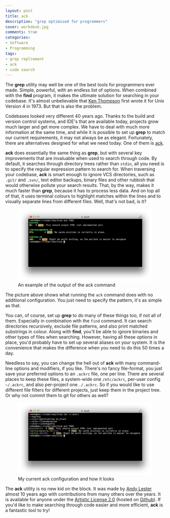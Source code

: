 ```yaml
---
layout: post
title: ack
description: "grep optimised for programmers"
cover: workdesk.jpg
comments: true
categories:
- Software
- Programming
tags:
- grep replcement
- ack
- code search
---
```


The **grep** utility may well be one of the best tools for programmers ever made. Simple, powerful, with an endless list of options. When combined with the **find** program, it makes the ultimate solution for searching in your codebase. It's almost unbelievable that [Ken Thompson](http://en.wikipedia.org/wiki/Ken_Thompson) first wrote it for Unix Version 4 in 1973. But that is also the problem.

Codebases looked very different 40 years ago. Thanks to the build and version control systems, and IDE's that are available today, projects grow much larger and get more complex. We have to deal with much more information at the same time, and while it is possible to set up **grep** to match our current requirements, it may not always be as elegant. Fortunately, there are alternatives designed for what we need today. One of them is [ack](http://beyondgrep.com/).

**ack** does essentially the same thing as **grep**, but with several key improvements that are invaluable when used to search through code. By default, it searches through directory trees rather than `stdin`,  all you need is to specify the regular expression pattern to search for. When traversing your codebase, **ack** is smart enough to ignore VCS directories, such as `.git/` and `.svn/`, text editor backups, binary files and other rubbish that would otherwise pollute your search results. That, by the way, makes it much faster than **grep**, because it has to process less data. And on top all of that, it uses terminal colours to highlight matches within the lines and to visually separate lines from different files. Well, that's not bad, is it?

<figure>
    <img src="/assets/images/posts/ack-example-1.png" alt="ack output example">
    <figcaption>
        An example of the output of the ack command
    </figcaption>
</figure>

The picture above shows what running the `ack` command does with no additional configuration. You just need to specify the pattern, it's as simple as that.

You can, of course, set up **grep** to do many of these things too, if not all of them. Especially in combination with the `find` command. It can search directories recursively, exclude file patterns, and also print matched substrings in colour. Along with **find**, you'll be able to ignore binaries and other types of files when searching. However, having all these options in place, you'd probably have to set up several aliases on your system. It is the convenience that makes the difference when you need to do this 50 times a day.

Needless to say, you can change the hell out of **ack** with many command-line options and modifiers, if you like. There's no fancy file-format, you just save your preferred options to an `.ackrc` file, one per line. There are several places to keep these files, a system-wide one `/etc/ackrc`, per-user config `~/.ackrc`, and also per-project one `./.ackrc`. So if you would like to use different file filters for different projects, just keep them in the project tree. Or why not commit them to git for others as well?

<figure>
    <img src="/assets/images/posts/ack-example-2.png" alt="My ack configuration">
    <figcaption>
        My current ack configuration and how it looks
    </figcaption>
</figure>

The **ack** utility is no new kid on the block. It was made by [Andy Lester](http://petdance.com/) almost 10 years ago with contributions from many others over the years. It is available for anyone under the [Artistic License 2.0](http://www.perlfoundation.org/artistic_license_2_0) (hosted on [Github](https://github.com/petdance/ack2)). If you'd like to make searching through code easier and more efficient, **ack** is a fantastic tool to try!